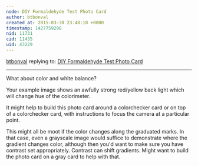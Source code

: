 ```yaml
---
node: DIY Formaldehyde Test Photo Card
author: btbonval
created_at: 2015-03-30 23:48:18 +0000
timestamp: 1427759298
nid: 11731
cid: 11435
uid: 43229
---
```




[btbonval](../profile/btbonval) replying to: [DIY Formaldehyde Test Photo Card](../notes/warren/03-30-2015/diy-formaldehyde-test-photo-card)

----
What about color and white balance?

Your example image shows an awfully strong red/yellow back light which will change hue of the colorimeter.

It might help to build this photo card around a colorchecker card or on top of a colorchecker card, with instructions to focus the camera at a particular point.

This might all be moot if the color changes along the graduated marks. In that case, even a grayscale image would suffice to demonstrate where the gradient changes color, although then you'd want to make sure you have contrast set appropriately. Contrast can shift gradients. Might want to build the photo card on a gray card to help with that.
